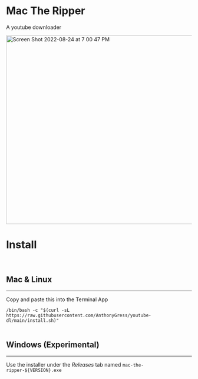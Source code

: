 # Mac The Ripper
A youtube downloader

<img width="512" alt="Screen Shot 2022-08-24 at 7 00 47 PM" src="https://user-images.githubusercontent.com/70029654/186538440-18df18a2-afd4-42f5-8dc9-c55864306545.png">


# Install

<br>

## Mac & Linux

<hr>

Copy and paste this into the Terminal App

`/bin/bash -c "$(curl -sL https://raw.githubusercontent.com/AnthonyGress/youtube-dl/main/install.sh)"`
<br><br>

## Windows (Experimental)

<hr>

Use the installer under the _Releases_ tab named `mac-the-ripper-${VERSION}.exe`
